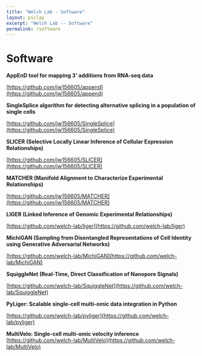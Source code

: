 ```yaml
---
title: "Welch Lab - Software"
layout: piclay
excerpt: "Welch Lab -- Software"
permalink: /software
---
```


# Software

**AppEnD tool for mapping 3’ additions from RNA-seq data**

[https://github.com/jw156605/append](https://github.com/jw156605/append)

**SingleSplice algorithm for detecting alternative splicing in a population of single cells**

[https://github.com/jw156605/SingleSplice](https://github.com/jw156605/SingleSplice)

**SLICER (Selective Locally Linear Inference of Cellular Expression Relationships)**

[https://github.com/jw156605/SLICER](https://github.com/jw156605/SLICER)

**MATCHER (Manifold Alignment to Characterize Experimental Relationships)**

[https://github.com/jw156605/MATCHER](https://github.com/jw156605/MATCHER)

**LIGER (Linked Inference of Genomic Experimental Relationships)**

[https://github.com/welch-lab/liger](https://github.com/welch-lab/liger)

**MichiGAN (Sampling from Disentangled Representations of Cell Identity using Generative Adversarial Networks)**

[https://github.com/welch-lab/MichiGAN](https://github.com/welch-lab/MichiGAN)

**SquiggleNet (Real-Time, Direct Classification of Nanopore Signals)**

[https://github.com/welch-lab/SquiggleNet](https://github.com/welch-lab/SquiggleNet)

**PyLiger: Scalable single-cell multi-omic data integration in Python**

[https://github.com/welch-lab/pyliger](https://github.com/welch-lab/pyliger)

**MultiVelo: Single-cell multi-omic velocity inference**
[https://github.com/welch-lab/MultiVelo](https://github.com/welch-lab/MultiVelo)
